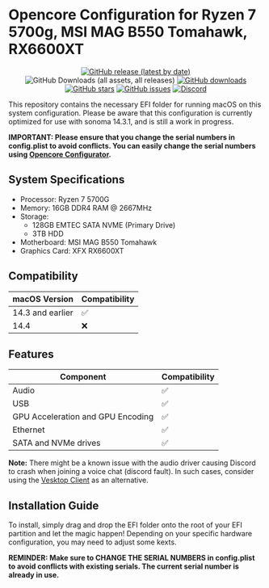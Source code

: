 # Opencore Configuration for Ryzen 7 5700g, MSI MAG B550 Tomahawk, RX6600XT

<div align="center">

  [![GitHub release (latest by date)](https://img.shields.io/github/v/release/Lenochxd/Hackintosh-r7-5700g-msiB550-rx6600xt.svg?style=flat)](https://github.com/Lenochxd/Hackintosh-r7-5700g-msiB550-rx6600xt/releases)
  ![GitHub Downloads (all assets, all releases)](https://img.shields.io/github/downloads/Lenochxd/Hackintosh-r7-5700g-msiB550-rx6600xt/total)
  [![GitHub downloads](https://img.shields.io/github/downloads/Lenochxd/Hackintosh-r7-5700g-msiB550-rx6600xt/total?style=flat)](https://github.com/Lenochxd/Hackintosh-r7-5700g-msiB550-rx6600xt/releases)
  [![GitHub stars](https://img.shields.io/github/stars/Lenochxd/Hackintosh-r7-5700g-msiB550-rx6600xt.svg?style=flat)](https://github.com/Lenochxd/Hackintosh-r7-5700g-msiB550-rx6600xt/stargazers)
  [![GitHub issues](https://img.shields.io/github/issues/Lenochxd/Hackintosh-r7-5700g-msiB550-rx6600xt.svg?style=flat)](https://github.com/Lenochxd/Hackintosh-r7-5700g-msiB550-rx6600xt/issues)
  [![Discord](https://img.shields.io/discord/391919052563546112?style=flat&logo=Discord&logoColor=fff&label=Discord&color=5e6ae8&link=https%3A%2F%2Fdiscord.gg%2FtUPsYHAGfm)](https://discord.gg/tUPsYHAGfm)
</div>

This repository contains the necessary EFI folder for running macOS on this system configuration. Please be aware that this configuration is currently optimized for use with sonoma 14.3.1, and is still a work in progress.


**IMPORTANT: Please ensure that you change the serial numbers in config.plist to avoid conflicts. You can easily change the serial numbers using        [Opencore Configurator](https://mackie100projects.altervista.org/download-opencore-configurator/).**

## System Specifications
- Processor: Ryzen 7 5700G
- Memory: 16GB DDR4 RAM @ 2667MHz
- Storage: 
  - 128GB EMTEC SATA NVME (Primary Drive)
  - 3TB HDD
- Motherboard: MSI MAG B550 Tomahawk
- Graphics Card: XFX RX6600XT

## Compatibility
| macOS Version | Compatibility |
|---------------|---------------|
| 14.3 and earlier | ✅             |
| 14.4            | ❌             |

## Features
| Component                        | Compatibility |
|----------------------------------|---------------|
| Audio                            | ✅             |
| USB                              | ✅             |
| GPU Acceleration and GPU Encoding| ✅             |
| Ethernet                         | ✅             |
| SATA and NVMe drives             | ✅             |

**Note:** There might be a known issue with the audio driver causing Discord to crash when joining a voice chat (discord fault). In such cases, consider using the [Vesktop Client](https://github.com/Vencord/Vesktop) as an alternative.


## Installation Guide
To install, simply drag and drop the EFI folder onto the root of your EFI partition and let the magic happen! Depending on your specific hardware configuration, you may need to adjust some kexts.

**REMINDER: Make sure to CHANGE THE SERIAL NUMBERS in config.plist to avoid conflicts with existing serials. The current serial number is already in use.**
